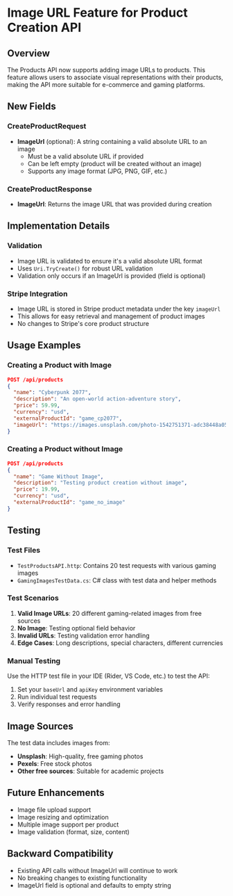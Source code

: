 # Image URL Feature for Product Creation API

## Overview
The Products API now supports adding image URLs to products. This feature allows users to associate visual representations with their products, making the API more suitable for e-commerce and gaming platforms.

## New Fields

### CreateProductRequest
- **ImageUrl** (optional): A string containing a valid absolute URL to an image
  - Must be a valid absolute URL if provided
  - Can be left empty (product will be created without an image)
  - Supports any image format (JPG, PNG, GIF, etc.)

### CreateProductResponse
- **ImageUrl**: Returns the image URL that was provided during creation

## Implementation Details

### Validation
- Image URL is validated to ensure it's a valid absolute URL format
- Uses `Uri.TryCreate()` for robust URL validation
- Validation only occurs if an ImageUrl is provided (field is optional)

### Stripe Integration
- Image URL is stored in Stripe product metadata under the key `imageUrl`
- This allows for easy retrieval and management of product images
- No changes to Stripe's core product structure

## Usage Examples

### Creating a Product with Image
```json
POST /api/products
{
  "name": "Cyberpunk 2077",
  "description": "An open-world action-adventure story",
  "price": 59.99,
  "currency": "usd",
  "externalProductId": "game_cp2077",
  "imageUrl": "https://images.unsplash.com/photo-1542751371-adc38448a05e?w=800&h=600&fit=crop"
}
```

### Creating a Product without Image
```json
POST /api/products
{
  "name": "Game Without Image",
  "description": "Testing product creation without image",
  "price": 19.99,
  "currency": "usd",
  "externalProductId": "game_no_image"
}
```

## Testing

### Test Files
- `TestProductsAPI.http`: Contains 20 test requests with various gaming images
- `GamingImagesTestData.cs`: C# class with test data and helper methods

### Test Scenarios
1. **Valid Image URLs**: 20 different gaming-related images from free sources
2. **No Image**: Testing optional field behavior
3. **Invalid URLs**: Testing validation error handling
4. **Edge Cases**: Long descriptions, special characters, different currencies

### Manual Testing
Use the HTTP test file in your IDE (Rider, VS Code, etc.) to test the API:
1. Set your `baseUrl` and `apiKey` environment variables
2. Run individual test requests
3. Verify responses and error handling

## Image Sources
The test data includes images from:
- **Unsplash**: High-quality, free gaming photos
- **Pexels**: Free stock photos
- **Other free sources**: Suitable for academic projects

## Future Enhancements
- Image file upload support
- Image resizing and optimization
- Multiple image support per product
- Image validation (format, size, content)

## Backward Compatibility
- Existing API calls without ImageUrl will continue to work
- No breaking changes to existing functionality
- ImageUrl field is optional and defaults to empty string
